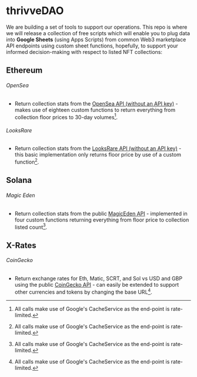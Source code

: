 # thrivveDAO

We are building a set of tools to support our operations. This repo is where we will release a collection of free scripts which will enable you to plug data into **Google Sheets** (using Apps Scripts) from common Web3 marketplace API endpoints using custom sheet functions, hopefully, to support your informed decision-making with respect to listed NFT collections:

## Ethereum
###### OpenSea
- Return collection stats from the [OpenSea API (without an API key)](https://docs.opensea.io/reference/api-overview) - makes use of eighteen custom functions to return everything from collection floor prices to 30-day volumes[^1].

###### LooksRare
- Return collection stats from the [LooksRare API (without an API key)](https://docs.looksrare.org/developers/public-api-documentation) - this basic implementation only returns floor price by use of a custom function[^1].

## Solana
###### Magic Eden
- Return collection stats from the public [MagicEden API](https://api.magiceden.dev/) - implemented in four custom functions returning everything from floor price to collection listed count[^1].

## X-Rates
###### CoinGecko
- Return exchange rates for Eth, Matic, SCRT, and Sol vs USD and GBP using the public [CoinGecko API](https://www.coingecko.com/en/api) - can easily be extended to support other currencies and tokens by changing the base URL[^1].

[^1]: All calls make use of Google's CacheService as the end-point is rate-limited.
